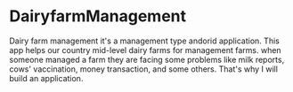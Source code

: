 # DairyfarmManagement
Dairy farm management it's a management type andorid application. This app helps our country mid-level dairy farms for management farms. when someone managed a farm they are facing some problems like milk reports, cows' vaccination, money transaction, and some others. That's why I will build an application.  
